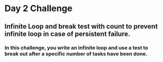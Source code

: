 # Day 2 Challenge 

## Infinite Loop and break test with count to prevent infinite loop in case of persistent failure.

 ###  In this challenge, you write an infinite loop and use a test to break out after a specific number of tasks have been done.

